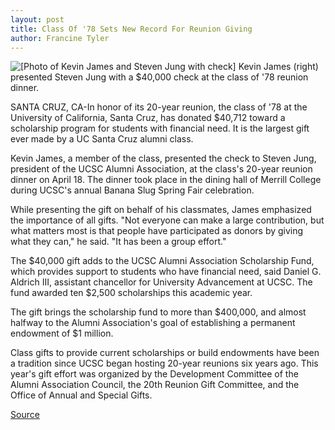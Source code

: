 ```yaml
---
layout: post
title: Class Of '78 Sets New Record For Reunion Giving
author: Francine Tyler
---
```


![\[Photo of Kevin James and Steven Jung with check\]][1] Kevin James (right) presented Steven Jung with a $40,000 check at the class of '78 reunion dinner.

SANTA CRUZ, CA-In honor of its 20-year reunion, the class of '78 at the University of California, Santa Cruz, has donated $40,712 toward a scholarship program for students with financial need. It is the largest gift ever made by a UC Santa Cruz alumni class.

Kevin James, a member of the class, presented the check to Steven Jung, president of the UCSC Alumni Association, at the class's 20-year reunion dinner on April 18. The dinner took place in the dining hall of Merrill College during UCSC's annual Banana Slug Spring Fair celebration.

While presenting the gift on behalf of his classmates, James emphasized the importance of all gifts. "Not everyone can make a large contribution, but what matters most is that people have participated as donors by giving what they can," he said. "It has been a group effort."

The $40,000 gift adds to the UCSC Alumni Association Scholarship Fund, which provides support to students who have financial need, said Daniel G. Aldrich III, assistant chancellor for University Advancement at UCSC. The fund awarded ten $2,500 scholarships this academic year.

The gift brings the scholarship fund to more than $400,000, and almost halfway to the Alumni Association's goal of establishing a permanent endowment of $1 million.

Class gifts to provide current scholarships or build endowments have been a tradition since UCSC began hosting 20-year reunions six years ago. This year's gift effort was organized by the Development Committee of the Alumni Association Council, the 20th Reunion Gift Committee, and the Office of Annual and Special Gifts.

[1]: http://www1.ucsc.edu/oncampus/currents/97-98/art/bssf.check.98-04-27.gif

[Source](http://www1.ucsc.edu/news_events/press_releases/archive/97-98/04-98/042798-Class_of_78-sets_ne.html "Permalink to 042798-Class_of_78-sets_ne")
